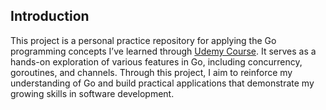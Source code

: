 ## Introduction

This project is a personal practice repository for applying the Go programming concepts I’ve learned through [Udemy Course](https://www.udemy.com/course/go-the-complete-guide). It serves as a hands-on exploration of various features in Go, including concurrency, goroutines, and channels. Through this project, I aim to reinforce my understanding of Go and build practical applications that demonstrate my growing skills in software development.
